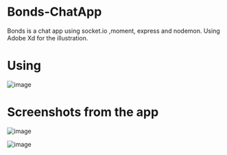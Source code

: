 # Bonds-ChatApp
Bonds is a chat app using socket.io ,moment, express and nodemon.
Using Adobe Xd for the illustration.

# Using

![image](https://user-images.githubusercontent.com/59119335/122636418-d5f17900-d0f1-11eb-992b-312ebc9d5069.png)

# Screenshots from the app
![image](https://user-images.githubusercontent.com/59119335/122636376-a478ad80-d0f1-11eb-83d8-31cb93422d50.png)


![image](https://user-images.githubusercontent.com/59119335/122636396-bc503180-d0f1-11eb-8d69-fda043566e77.png)

